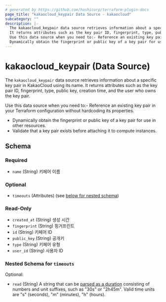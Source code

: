 ```yaml
---
# generated by https://github.com/hashicorp/terraform-plugin-docs
page_title: "kakaocloud_keypair Data Source - kakaocloud"
subcategory: ""
description: |-
  The kakaocloud_keypair data source retrieves information about a specific key pair in KakaoCloud using its name.
  It returns attributes such as the key pair ID, fingerprint, type, public key, creation time, and the user who owns the key pair.
  Use this data source when you need to:- Reference an existing key pair in your Terraform configuration without hardcoding its properties.
  Dynamically obtain the fingerprint or public key of a key pair for use in other resources.Validate that a key pair exists before attaching it to compute instances.
---
```


# kakaocloud_keypair (Data Source)

The `kakaocloud_keypair` data source retrieves information about a specific key pair in KakaoCloud using its name.
It returns attributes such as the key pair ID, fingerprint, type, public key, creation time, and the user who owns the key pair.

Use this data source when you need to:- Reference an existing key pair in your Terraform configuration without hardcoding its properties.
- Dynamically obtain the fingerprint or public key of a key pair for use in other resources.
- Validate that a key pair exists before attaching it to compute instances.



<!-- schema generated by tfplugindocs -->
## Schema

### Required

- `name` (String) 키페어 이름

### Optional

- `timeouts` (Attributes) (see [below for nested schema](#nestedatt--timeouts))

### Read-Only

- `created_at` (String) 생성 시간
- `fingerprint` (String) 핑거프린트
- `id` (String) 키페어 ID
- `public_key` (String) 공개키
- `type` (String) 키페어 유형
- `user_id` (String) 사용자 ID

<a id="nestedatt--timeouts"></a>
### Nested Schema for `timeouts`

Optional:

- `read` (String) A string that can be [parsed as a duration](https://pkg.go.dev/time#ParseDuration) consisting of numbers and unit suffixes, such as "30s" or "2h45m". Valid time units are "s" (seconds), "m" (minutes), "h" (hours).
